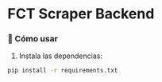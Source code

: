 # FCT Scraper Backend

### 🚀 Cómo usar

1. Instala las dependencias:

```bash
pip install -r requirements.txt
